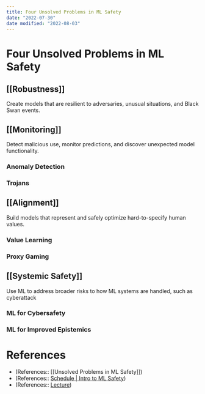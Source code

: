 ```yaml
---
title: Four Unsolved Problems in ML Safety
date: "2022-07-30"
date modified: "2022-08-03"
---
```


# Four Unsolved Problems in ML Safety

## [[Robustness]]
Create models that are resilient to adversaries, unusual situations, and Black Swan events.

## [[Monitoring]]
Detect malicious use, monitor predictions, and discover unexpected model functionality.

### Anomaly Detection

### Trojans

## [[Alignment]]
Build models that represent and safely optimize hard-to-specify human values.

### Value Learning

### Proxy Gaming

## [[Systemic Safety]]
Use ML to address broader risks to how ML systems are handled, such as cyberattack

### ML for Cybersafety

### ML for Improved Epistemics

# References
- (References:: [[Unsolved Problems in ML Safety]])
- (References:: [Schedule | Intro to ML Safety](https://course.mlsafety.org/calendar/#media-popup))
- (References:: [Lecture](https://www.youtube.com/watch?v=i_dbiGMHKMA))
